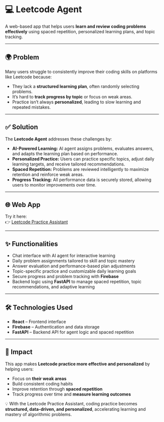 # 💻 Leetcode Agent 

A web-based app that helps users **learn and review coding problems effectively** using spaced repetition, personalized learning plans, and topic tracking.  

---

## 🌍 Problem  

Many users struggle to consistently improve their coding skills on platforms like Leetcode because:  
- They lack a **structured learning plan**, often randomly selecting problems.  
- It’s hard to **track progress by topic** or focus on weak areas.  
- Practice isn’t always **personalized**, leading to slow learning and repeated mistakes.  

---

## ✅ Solution  

The **Leetcode Agent** addresses these challenges by:  
- **AI-Powered Learning:** AI agent assigns problems, evaluates answers, and adapts the learning plan based on performance.  
- **Personalized Practice:** Users can practice specific topics, adjust daily learning targets, and receive tailored recommendations.  
- **Spaced Repetition:** Problems are reviewed intelligently to maximize retention and reinforce weak areas.  
- **Progress Tracking:** All performance data is securely stored, allowing users to monitor improvements over time.  

---

## 🌐 Web App  

Try it here:  
👉 [Leetcode Practice Assistant](https://rag-agent-74989.web.app/)  

---

## ✨ Functionalities  

- Chat interface with AI agent for interactive learning  
- Daily problem assignments tailored to skill and topic mastery  
- Answer evaluation and performance-based plan adjustments  
- Topic-specific practice and customizable daily learning goals  
- Secure progress and problem tracking with **Firebase**  
- Backend logic using **FastAPI** to manage spaced repetition, topic recommendations, and adaptive learning  

---

## 🛠️ Technologies Used  

- **React** – Frontend interface  
- **Firebase** – Authentication and data storage  
- **FastAPI** – Backend API for agent logic and spaced repetition  

---

## 🌟 Impact  

This app makes **Leetcode practice more effective and personalized** by helping users:  
- Focus on **their weak areas**  
- Build consistent coding habits  
- Improve retention through **spaced repetition**  
- Track progress over time and **measure learning outcomes**  

💡 With the Leetcode Practice Assistant, coding practice becomes **structured, data-driven, and personalized**, accelerating learning and mastery of algorithmic problems.  

